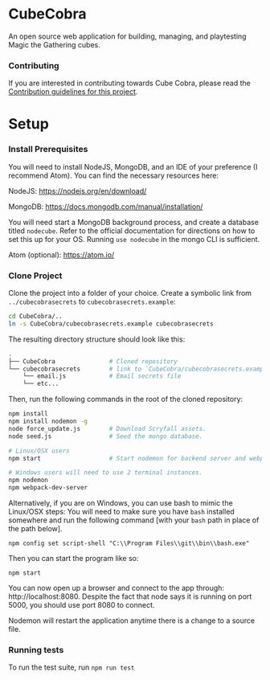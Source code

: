 # CubeCobra

An open source web application for building, managing, and playtesting Magic the Gathering cubes.

### Contributing

If you are interested in contributing towards Cube Cobra, please read the [Contribution guidelines for this project](CONTRIBUTING.md).

# Setup

### Install Prerequisites

You will need to install NodeJS, MongoDB, and an IDE of your preference (I recommend Atom). You can find the necessary resources here:

NodeJS: https://nodejs.org/en/download/

MongoDB: https://docs.mongodb.com/manual/installation/

You will need start a MongoDB background process, and create a database titled `nodecube`. Refer to the official documentation for directions on how to set this up for your OS. Running `use nodecube` in the mongo CLI is sufficient.

Atom (optional): https://atom.io/

### Clone Project

Clone the project into a folder of your choice. Create a symbolic link from
`../cubecobrasecrets` to `cubecobrasecrets.example`:

```bash
cd CubeCobra/..
ln -s CubeCobra/cubecobrasecrets.example cubecobrasecrets
```

The resulting directory structure should look like this:

```sh
.
├── CubeCobra               # Cloned repository
└── cubecobrasecrets        # link to `CubeCobra/cubecobrasecrets.example`
    └── email.js            # Email secrets file
    └── etc...
```

Then, run the following commands in the root of the cloned repository:


```sh
npm install
npm install nodemon -g
node force_update.js        # Download Scryfall assets.
node seed.js                # Seed the mongo database.

# Linux/OSX users
npm start                   # Start nodemon for backend server and webpack for frontend assets.

# Windows users will need to use 2 terminal instances.
npm nodemon
npm webpack-dev-server
```

Alternatively, if you are on Windows, you can use bash to mimic the Linux/OSX steps:
You will need to make sure you have `bash` installed somewhere and run the following command [with your `bash` path in place of the path below].

    npm config set script-shell "C:\\Program Files\\git\\bin\\bash.exe"

Then you can start the program like so:

    npm start

You can now open up a browser and connect to the app through: http://localhost:8080. Despite the fact that node says it is running on port 5000, you should use port 8080 to connect.

Nodemon will restart the application anytime there is a change to a source file.

### Running tests

To run the test suite, run `npm run test`
